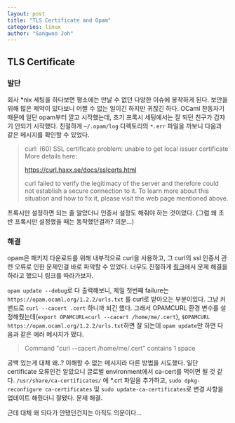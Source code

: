 ```yaml
---
layout: post
title: "TLS Certificate and Opam"
categories: linux
author: "Sangwoo Joh"
---
```


## TLS Certificate

### 발단
회사 *nix 세팅을 하다보면 평소에는 만날 수 없던 다양한 이슈에 봉착하게
된다.  보안을 위해 많은 제약이 있다보니 어쩔 수 없는 일이긴 하지만
귀찮긴 하다.  OCaml 찬동자기 때문에 일단 opam부터 깔고 시작했는데,
초기 프록시 세팅에서는 잘 되던 친구가 갑자기 안되기 시작했다.
친절하게 `~/.opam/log` 디렉토리의 `*.err` 파일을 까보니 다음과 같은
메시지를 확인할 수 있었다.

> curl: (60) SSL certificate problem: unable to get local issuer
> certificate More details here:
>
> https://curl.haxx.se/docs/sslcerts.html
>
> curl failed to verify the legitimacy of the server and therefore
> could not establish a secure connection to it. To learn more about
> this situation and how to fix it, please visit the web page
> mentioned above.

프록시만 설정하면 되는 줄 알았더니 인증서 설정도 해줘야 하는
것이었다. (그럼 왜 초반 프록시만 설정했을 때는 동작했던걸까? 의문...)

### 해결
opam은 패키지 다운로드를 위해 내부적으로 curl을 사용하고, 그 curl의
ssl 인증서 관련 오류로 인한 문제인걸 바로 파악할 수 있었다.  너무도
친절하게 [링크](https://curl.haxx.se/docs/sslcerts.html)에서 문제
해결을 하라고 했으니 링크를 따라가보자.

`opam update --debug`로 다 출력해보니, 제일 첫번째 failure는
`https://opam.ocaml.org/1.2.2/urls.txt` 를 curl로 받아오는 부분이있다.
그냥 커맨드로 `curl --cacert .cert` 하니까 되긴 했다. 그래서 OPAMCURL
환경 변수를 설정해줬는데(`export OPAMCURL=curl --cacert
/home/me/.cert`), `$OPAMCURL
https://opam.ocaml.org/1.2.2/urls.txt`하면 잘 되는데 `opam update`만
하면 다음과 같은 에러 메시지가 떴다.

> Command "curl --cacert /home/me/.cert" contains 1 space


공백 있는게 대체 왜..? 이해할 수 없는 메시지라 다른 방법을 시도했다.
일단 certificate 오류인건 알았으니 글로벌 environment에서 ca-cert를
먹이면 될 것 같다.  `/usr/share/ca-certificates/` 에 *.crt 파일을
추가하고, `sudo dpkg-reconfigure ca-certificates` 및 `sudo
update-ca-certificates`로 변경 사항을 업데이트 해줬더니 잘됐다. 문제
해결.

근데 대체 왜 되다가 안됐던건지는 아직도 의문이다...
